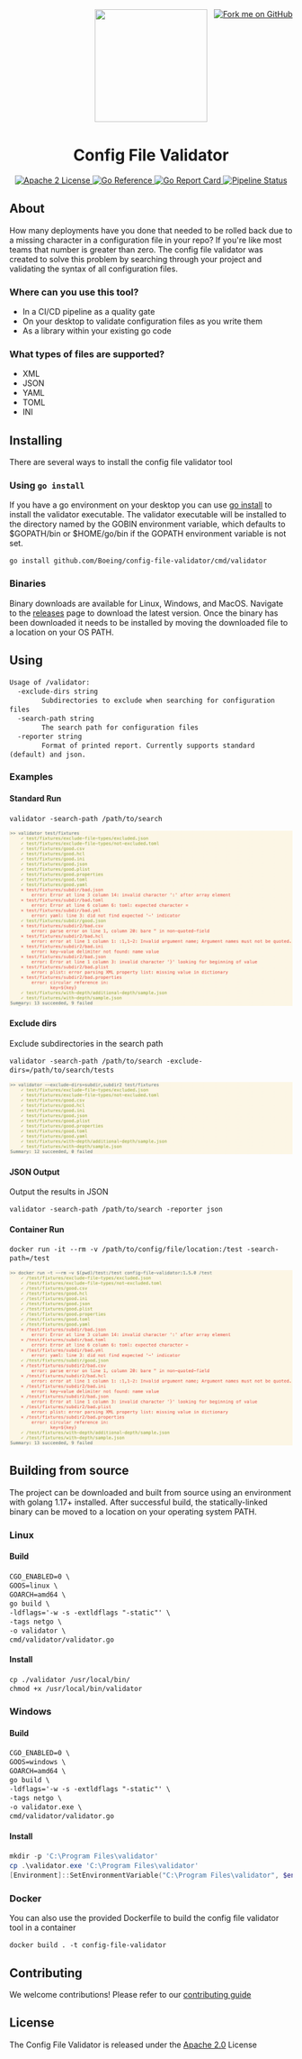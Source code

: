 <div align="center">
    <div style="width: 100%; text-align: center; position: relative;">
        <div style="display: inline-block;">
            <img src="./img/logo.png" width="200" height="200"/>
        </div>
        <div style="position: absolute; right: 0; top: 0">
            <a href="https://github.com/Boeing/config-file-validator">
                <img decoding="async" loading="lazy" width="149" height="149"
                src="https://github.blog/wp-content/uploads/2008/12/forkme_right_red_aa0000.png?resize=149%2C149"
                class="attachment-full size-full" alt="Fork me on GitHub" data-recalc-dims="1">
            </a>
        </div>
    </div>
    <div>
        <h1>Config File Validator</h1>
    </div>
</div>

<p align="center">
  <a href="https://opensource.org/licenses/Apache-2.0">
  <img src="https://img.shields.io/badge/License-Apache_2.0-blue.svg" alt="Apache 2 License">
  </a>

  <a href="https://pkg.go.dev/github.com/Boeing/config-file-validator">
  <img src="https://pkg.go.dev/badge/github.com/Boeing/config-file-validator.svg" alt="Go Reference">
  </a>

  <a href="https://goreportcard.com/report/github.com/Boeing/config-file-validator">
  <img src="https://goreportcard.com/badge/github.com/Boeing/config-file-validator" alt="Go Report Card">
  </a>

  <a href="https://github.com/boeing/config-file-validator/actions/workflows/go.yml">
  <img src="https://github.com/boeing/config-file-validator/actions/workflows/go.yml/badge.svg" alt="Pipeline Status">
  </a>
</p>

## About

How many deployments have you done that needed to be rolled back due to a missing character in a configuration file in your repo? If you're like most teams that number is greater than zero. The config file validator was created to solve this problem by searching through your project and validating the syntax of all configuration files.

### Where can you use this tool?

- In a CI/CD pipeline as a quality gate
- On your desktop to validate configuration files as you write them
- As a library within your existing go code

### What types of files are supported?

- XML
- JSON
- YAML
- TOML
- INI

## Installing

There are several ways to install the config file validator tool

### Using `go install`

If you have a go environment on your desktop you can use [go install](https://go.dev/doc/go-get-install-deprecation) to install the validator executable. The validator executable will be installed to the directory named by the GOBIN environment variable, which defaults to $GOPATH/bin or $HOME/go/bin if the GOPATH environment variable is not set.

```
go install github.com/Boeing/config-file-validator/cmd/validator
```

### Binaries

Binary downloads are available for Linux, Windows, and MacOS. Navigate to the [releases](https://github.com/Boeing/config-file-validator/releases) page to download the latest version. Once the binary has been downloaded it needs to be installed by moving the downloaded file to a location on your OS PATH.

## Using

```
Usage of /validator:
  -exclude-dirs string
    	Subdirectories to exclude when searching for configuration files
  -search-path string
    	The search path for configuration files
  -reporter string
		Format of printed report. Currently supports standard (default) and json.
```

### Examples

#### Standard Run

```
validator -search-path /path/to/search
```

![Standard Run](./img/standard_run.png)

#### Exclude dirs

Exclude subdirectories in the search path

```
validator -search-path /path/to/search -exclude-dirs=/path/to/search/tests
```

![Exclude Dirs Run](./img/exclude_dirs.png)

#### JSON Output

Output the results in JSON

```
validator -search-path /path/to/search -reporter json
```

#### Container Run

```
docker run -it --rm -v /path/to/config/file/location:/test -search-path=/test
```

![Standard Run](./img/docker_run.png)

## Building from source

The project can be downloaded and built from source using an environment with golang 1.17+ installed. After successful build, the statically-linked binary can be moved to a location on your operating system PATH.

### Linux

#### Build

```
CGO_ENABLED=0 \
GOOS=linux \
GOARCH=amd64 \
go build \
-ldflags='-w -s -extldflags "-static"' \
-tags netgo \
-o validator \
cmd/validator/validator.go
```

#### Install

```
cp ./validator /usr/local/bin/
chmod +x /usr/local/bin/validator
```

### Windows

#### Build

```
CGO_ENABLED=0 \
GOOS=windows \
GOARCH=amd64 \
go build \
-ldflags='-w -s -extldflags "-static"' \
-tags netgo \
-o validator.exe \
cmd/validator/validator.go
```

#### Install

```powershell
mkdir -p 'C:\Program Files\validator'
cp .\validator.exe 'C:\Program Files\validator'
[Environment]::SetEnvironmentVariable("C:\Program Files\validator", $env:Path, [System.EnvironmentVariableTarget]::Machine)
```

### Docker

You can also use the provided Dockerfile to build the config file validator tool in a container

```
docker build . -t config-file-validator
```

## Contributing

We welcome contributions! Please refer to our [contributing guide](/CONTRIBUTING.md)

## License

The Config File Validator is released under the [Apache 2.0](/LICENSE) License
